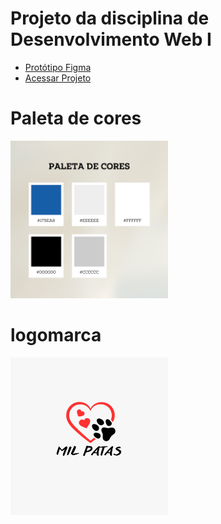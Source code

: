 # Projeto da disciplina de Desenvolvimento Web I
<ul>
<li><a href="https://www.figma.com/file/DSOPZVYpU2d7juh6WQxnjJ/Projeto-devweb-naty?type=design&node-id=0-1&mode=design&t=rbmbb9Tu1lXowPXl-0">Protótipo Figma</a></li>
<li><a href="https://petshopmilpatas.netlify.app/">Acessar Projeto</a></li>
</ul>

# Paleta de cores
<img src="https://raw.githubusercontent.com/hugogacia360/assets/main/Color%20Palette.png" width=50%>

# logomarca
<img src="https://raw.githubusercontent.com/hugogacia360/assets/main/Mil%20Patas.png" width=50%>


